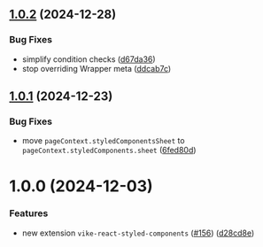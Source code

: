 ## [1.0.2](https://github.com/vikejs/vike-react/compare/vike-react-styled-components@1.0.1...vike-react-styled-components@1.0.2) (2024-12-28)


### Bug Fixes

* simplify condition checks ([d67da36](https://github.com/vikejs/vike-react/commit/d67da3646e13f0b4c7493ff8c193e50c6f5ca15e))
* stop overriding Wrapper meta ([ddcab7c](https://github.com/vikejs/vike-react/commit/ddcab7c21742b3701909b3698dca21b89c3dfebc))



## [1.0.1](https://github.com/vikejs/vike-react/compare/vike-react-styled-components@1.0.0...vike-react-styled-components@1.0.1) (2024-12-23)


### Bug Fixes

* move `pageContext.styledComponentsSheet` to `pageContext.styledComponents.sheet` ([6fed80d](https://github.com/vikejs/vike-react/commit/6fed80dad3111f92d739a734c2a9e216747e1fa2))



# 1.0.0 (2024-12-03)


### Features

* new extension `vike-react-styled-components` ([#156](https://github.com/vikejs/vike-react/issues/156)) ([d28cd8e](https://github.com/vikejs/vike-react/commit/d28cd8e366a6aa0b5bc861de8c818b9ff5f5cf66))



